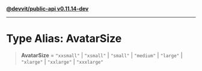 [**@devvit/public-api v0.11.14-dev**](../../../../../../README.md)

---

# Type Alias: AvatarSize

> **AvatarSize** = `"xxsmall"` \| `"xsmall"` \| `"small"` \| `"medium"` \| `"large"` \| `"xlarge"` \| `"xxlarge"` \| `"xxxlarge"`
